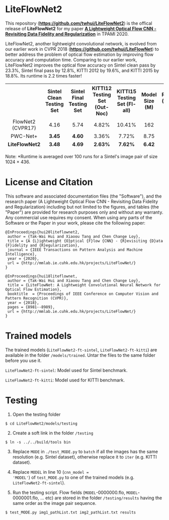 # LiteFlowNet2
This repository (<strong>https://github.com/twhui/LiteFlowNet2</strong>) is the offical release of <strong>LiteFlowNet2</strong> for my paper <a href="https://arxiv.org/abs/1903.07414.pdf"><strong>A Lightweight Optical Flow CNN - Revisiting Data Fidelity and Regularization</strong></a> in TPAMI 2020. 

LiteFlowNet2, another lightweight convolutional network, is evolved from our earlier work in CVPR 2018 (<strong>https://github.com/twhui/LiteFlowNet</strong>) to better address the problem of optical flow estimation by improving flow accuracy and computation time. Comparing to our earlier work, LiteFlowNet2 improves the optical flow accuracy on Sintel clean pass by 23.3%, Sintel final pass by 12.8%, KITTI 2012 by 19.6%, and KITTI 2015 by 18.8%. Its runtime is 2.2 times faster!

</ul>
<table>
<thead>
<tr>
<th align="center"></th>
<th align="center">Sintel Clean Testing Set</th>
<th align="center">Sintel Final Testing Set</th>
<th align="center">KITTI12 Testing Set (Out-Noc)</th>
<th align="center">KITTI15 Testing Set (Fl-all)</th>
<th align="center">Model Size (M)</th> 
<th align="center">Runtime* (ms) GTX 1080</th> 
</tr>
<tr>
<td align="center">FlowNet2 (CVPR17)</td>
<td align="center">4.16</td>
<td align="center">5.74</td>
<td align="center">4.82%</td>
<td align="center">10.41%</td>
<td align="center">162</td>
<td align="center">121</td>
</tr> 
<tr>
<td align="center">PWC-Net+</td>
<td align="center"><strong>3.45</strong></td>
<td align="center"><strong>4.60</strong></td>
<td align="center">3.36%</td>
<td align="center">7.72%
<td align="center">8.75</td> 
<td align="center"><strong>40</strong></td>
</tr> 
<tr>
<td align="center"><strong>LiteFlowNet2</strong></td>
<td align="center"><strong>3.48</strong></td>
<td align="center"><strong>4.69</strong></td>
<td align="center"><strong>2.63%</strong></td>
<td align="center"><strong>7.62%</strong></td>
<td align="center"><strong>6.42</strong></td>
<td align="center"><strong>40</strong></td>
</tr>    
</tbody></table>

Note: *Runtime is averaged over 100 runs for a Sintel's image pair of size 1024 × 436. 

# License and Citation 
This software and associated documentation files (the "Software"), and the research paper (A Lightweight Optical Flow CNN - Revisiting Data Fidelity and Regularization) including but not limited to the figures, and tables (the "Paper") are provided for research purposes only and without any warranty. Any commercial use requires my consent. When using any parts of the Software or the Paper in your work, please cite the following paper:

<pre><code>@InProceedings{hui20liteflownet2,    
 author = {Tak-Wai Hui and Xiaoou Tang and Chen Change Loy},    
 title = {A {L}ightweight {O}ptical {F}low {CNN} - {R}evisiting {D}ata {F}idelity and {R}egularization}, 
 journal = {IEEE Transactions on Pattern Analysis and Machine Intelligence},
 year = {2020},    
 url = {http://mmlab.ie.cuhk.edu.hk/projects/LiteFlowNet/} 
}</code></pre>

<pre><code>@InProceedings{hui18liteflownet,    
 author = {Tak-Wai Hui and Xiaoou Tang and Chen Change Loy},    
 title = {LiteFlowNet: A Lightweight Convolutional Neural Network for Optical Flow Estimation},    
 booktitle  = {Proceedings of IEEE Conference on Computer Vision and Pattern Recognition (CVPR)},    
 year = {2018},    
 pages = {8981--8989},
 url = {http://mmlab.ie.cuhk.edu.hk/projects/LiteFlowNet/} 
}</code></pre>

# Trained models	
The trained models (<code>LiteFlowNet2-ft-sintel</code>, <code>LiteFlowNet2-ft-kitti</code>) are available in the folder <code>/models/trained</code>. Untar the files to the same folder before you use it.

<code>LiteFlowNet2-ft-sintel</code>: Model used for Sintel benchmark.

<code>LiteFlowNet2-ft-kitti</code>: Model used for KITTI benchmark.

# Testing 
1. Open the testing folder
<pre><code>$ cd LiteFlowNet2/models/testing</pre></code>

2. Create a soft link in the folder <code>/testing</code>
<pre><code>$ ln -s ../../build/tools bin</code></pre>

3. Replace <code>MODE</code> in <code>./test_MODE.py</code> to <code>batch</code> if all the images has the same resolution (e.g. Sintel dataset), otherwise replace it to <code>iter</code> (e.g. KITTI dataset).

4. Replace <code>MODEL</code> in line 10 (<code>cnn_model = 'MODEL'</code>) of <code>test_MODE.py</code> to one of the trained models (e.g. <code>LiteFlowNet2-ft-sintel</code>).

5. Run the testing script. Flow fields (<code>MODEL</code>-0000000.flo, <code>MODEL</code>-0000001.flo, ... etc) are stored in the folder <code>/testing/results</code> having the same order as the image pair sequence. 
<pre><code>$ test_MODE.py img1_pathList.txt img2_pathList.txt results</code></pre>
